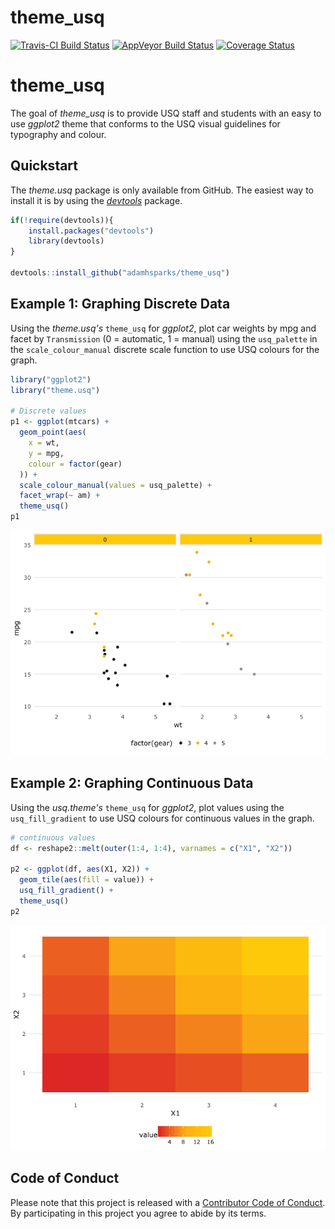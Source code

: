 theme\_usq
================

[![Travis-CI Build Status](https://travis-ci.org/adamhsparks/theme_usq.svg?branch=master)](https://travis-ci.org/adamhsparks/theme_usq) [![AppVeyor Build Status](https://ci.appveyor.com/api/projects/status/github/adamhsparks/theme_usq?branch=master&svg=true)](https://ci.appveyor.com/project/adamhsparks/theme_usq) [![Coverage Status](https://img.shields.io/codecov/c/github/adamhsparks/theme_usq/master.svg)](https://codecov.io/github/adamhsparks/theme_usq?branch=master)

theme\_usq
==========

The goal of *theme\_usq* is to provide USQ staff and students with an easy to use *ggplot2* theme that conforms to the USQ visual guidelines for typography and colour.

Quickstart
----------

The *theme.usq* package is only available from GitHub. The easiest way to install it is by using the [*devtools*](https://github.com/hadley/devtools) package.

``` r
if(!require(devtools)){
    install.packages("devtools")
    library(devtools)
}

devtools::install_github("adamhsparks/theme_usq")
```

Example 1: Graphing Discrete Data
---------------------------------

Using the *theme.usq's* `theme_usq` for *ggplot2*, plot car weights by mpg and facet by `Transmission` (0 = automatic, 1 = manual) using the `usq_palette` in the `scale_colour_manual` discrete scale function to use USQ colours for the graph.

``` r
library("ggplot2")
library("theme.usq")

# Discrete values
p1 <- ggplot(mtcars) +
  geom_point(aes(
    x = wt,
    y = mpg,
    colour = factor(gear)
  )) +
  scale_colour_manual(values = usq_palette) +
  facet_wrap(~ am) +
  theme_usq()
p1
```

![](README-unnamed-chunk-3-1.png)

Example 2: Graphing Continuous Data
-----------------------------------

Using the *usq.theme's* `theme_usq` for *ggplot2*, plot values using the `usq_fill_gradient` to use USQ colours for continuous values in the graph.

``` r
# continuous values
df <- reshape2::melt(outer(1:4, 1:4), varnames = c("X1", "X2"))

p2 <- ggplot(df, aes(X1, X2)) +
  geom_tile(aes(fill = value)) +
  usq_fill_gradient() +
  theme_usq()
p2
```

![](README-unnamed-chunk-4-1.png)

Code of Conduct
---------------

Please note that this project is released with a [Contributor Code of Conduct](CONDUCT.md). By participating in this project you agree to abide by its terms.
